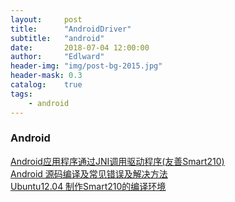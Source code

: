 ```yaml
---
layout:     post
title:      "AndroidDriver"
subtitle:   "android"
date:       2018-07-04 12:00:00
author:     "Edlward"
header-img: "img/post-bg-2015.jpg"
header-mask: 0.3
catalog:    true
tags:
    - android
---
```


### Android  
[Android应用程序通过JNI调用驱动程序(友善Smart210)](https://blog.csdn.net/xie0812/article/details/19628109)  
[Android 源码编译及常见错误及解决方法](https://www.cnblogs.com/kyyblabla/p/3603931.html)  
[Ubuntu12.04 制作Smart210的编译环境](https://blog.csdn.net/kanchuan1905/article/details/51239702)
